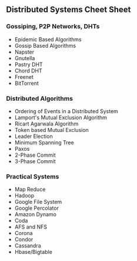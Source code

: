 ## Distributed Systems Cheet Sheet

### Gossiping, P2P Networks, DHTs

 - Epidemic Based Algorithms
 - Gossip Based Algorithms
 - Napster
 - Gnutella
 - Pastry DHT
 - Chord DHT
 - Freenet
 - BitTorrent

### Distributed Algorithms

 - Ordering of Events in a Distributed System
 - Lamport's Mutual Exclusion Algorithm
 - Ricart Agarwala Algorithm
 - Token based Mutual Exclusion
 - Leader Election
 - Minimum Spanning Tree
 - Paxos
 - 2-Phase Commit
 - 3-Phase Commit

### Practical Systems

 - Map Reduce
 - Hadoop
 - Google File System
 - Google Percolator
 - Amazon Dynamo
 - Coda
 - AFS and NFS
 - Corona
 - Condor
 - Cassandra
 - Hbase/Bigtable
